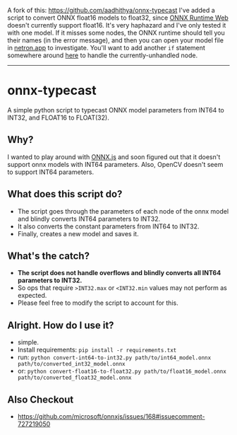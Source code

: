 A fork of this: https://github.com/aadhithya/onnx-typecast I've added a script to convert ONNX float16 models to float32, since [ONNX Runtime Web](https://github.com/microsoft/onnxruntime/tree/master/js/web) doesn't currently support float16. It's very haphazard and I've only tested it with one model. If it misses some nodes, the ONNX runtime should tell you their names (in the error message), and then you can open your model file in [netron.app](https://netron.app/) to investigate. You'll want to add another `if` statement somewhere around [here](https://github.com/josephrocca/onnx-typecast/blob/fc1173d5a1755ad2ee4bc102b4963c154000444c/convert-float16-to-float32.py#L102) to handle the currently-unhandled node.

---

# onnx-typecast
A simple python script to typecast ONNX model parameters from INT64 to INT32, and FLOAT16 to FLOAT(32).

## Why?
I wanted to play around with [ONNX.js](https://github.com/microsoft/onnxjs) and soon figured out that it doesn't support onnx models with INT64 parameters. Also, OpenCV doesn't seem to support INT64 parameters.

## What does this script do?
- The script goes through the parameters of each node of the onnx model and blindly converts INT64 parameters to INT32.
- It also converts the constant parameters from INT64 to INT32.
- Finally, creates a new model and saves it.

## What's the catch?
- **The script does not handle overflows and blindly converts all INT64 parameters to INT32.**
- So ops that require `>INT32.max` or `<INT32.min` values may not perform as expected.
- Please feel free to modify the script to account for this.

## Alright. How do I use it?
 - simple.
 - Install requirements: `pip install -r requirements.txt`
 - run: `python convert-int64-to-int32.py path/to/int64_model.onnx path/to/converted_int32_model.onnx`
 - or: `python convert-float16-to-float32.py path/to/float16_model.onnx path/to/converted_float32_model.onnx`


## Also Checkout
- https://github.com/microsoft/onnxjs/issues/168#issuecomment-727219050
